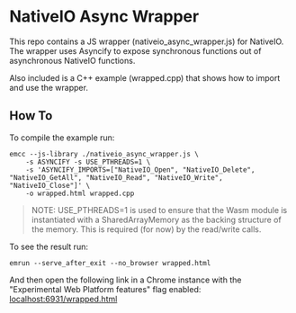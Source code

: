 # NativeIO Async Wrapper

This repo contains a JS wrapper (nativeio_async_wrapper.js) for NativeIO. The
wrapper uses Asyncify to expose synchronous functions out of asynchronous
NativeIO functions.

Also included is a C++ example (wrapped.cpp) that shows how to import and use
the wrapper.

## How To

To compile the example run:

```shell
emcc --js-library ./nativeio_async_wrapper.js \
    -s ASYNCIFY -s USE_PTHREADS=1 \
    -s 'ASYNCIFY_IMPORTS=["NativeIO_Open", "NativeIO_Delete", "NativeIO_GetAll", "NativeIO_Read", "NativeIO_Write", "NativeIO_Close"]' \
    -o wrapped.html wrapped.cpp
```

> NOTE: USE_PTHREADS=1 is used to ensure that the Wasm module is instantiated
> with a SharedArrayMemory as the backing structure of the memory. This is
> required (for now) by the read/write calls.

To see the result run:

```shell
emrun --serve_after_exit --no_browser wrapped.html
```

And then open the following link in a Chrome instance with the
"Experimental Web Platform features" flag enabled:
[localhost:6931/wrapped.html](http://localhost:6931/wrapped.html)
